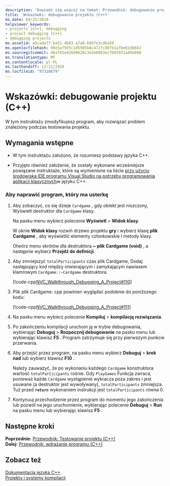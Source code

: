 ```yaml
---
description: 'Dowiedz się więcej na temat: Przewodnik: debugowanie projektu (C++)'
title: 'Wskazówki: debugowanie projektu (C++)'
ms.date: 04/25/2019
helpviewer_keywords:
- projects [C++], debugging
- project debugging [C++]
- debugging projects
ms.assetid: a5cade77-ba51-4b03-a7a0-6897e3cd6a59
ms.openlocfilehash: 99e5af935c1d5985b8c472fc807b1afbe61d66b2
ms.sourcegitcommit: d6af41e42699628c3e2e6063ec7b03931a49a098
ms.translationtype: MT
ms.contentlocale: pl-PL
ms.lasthandoff: 12/11/2020
ms.locfileid: "97318679"
---
```

# <a name="walkthrough-debugging-a-project-c"></a>Wskazówki: debugowanie projektu (C++)

W tym instruktażu zmodyfikujesz program, aby rozwiązać problem znaleziony podczas testowania projektu.

## <a name="prerequisites"></a>Wymagania wstępne

- W tym instruktażu założono, że rozumiesz podstawy języka C++.

- Przyjęto również założenie, że zostały wykonane wcześniejsze powiązane instruktaże, które są wymienione na liście [przy użyciu środowiska IDE programu Visual Studio na potrzeby programowania aplikacji klasycznych](../ide/using-the-visual-studio-ide-for-cpp-desktop-development.md)w języku C++.

### <a name="to-fix-a-program-that-has-a-bug"></a>Aby naprawić program, który ma usterkę

1. Aby zobaczyć, co się dzieje `Cardgame` , gdy obiekt jest niszczony, Wyświetl destruktor dla `Cardgame` klasy.

   Na pasku menu wybierz polecenie **Wyświetl**  >  **Widok klasy**.

   W oknie **Widok klasy** rozwiń drzewo projektu **gry** i wybierz klasę **plik Cardgame** , aby wyświetlić elementy członkowskie i metody klasy.

   Otwórz menu skrótów dla destruktora **~ plik Cardgame (void)** , a następnie wybierz **Przejdź do definicji**.

1. Aby zmniejszyć `totalParticipants` czas plik Cardgame, Dodaj następujący kod między otwierającym i zamykającym nawiasem klamrowym `Cardgame::~Cardgame` destruktora.

   [!code-cpp[NVC_Walkthrough_Debugging_A_Project#110](../ide/codesnippet/CPP/walkthrough-debugging-a-project-cpp_1.cpp)]

1. Plik plik Cardgame. cpp powinien wyglądać podobnie do poniższego kodu:

   [!code-cpp[NVC_Walkthrough_Debugging_A_Project#111](../ide/codesnippet/CPP/walkthrough-debugging-a-project-cpp_2.cpp)]

1. Na pasku menu wybierz polecenie **Kompiluj**  >  **kompilację rozwiązania**.

1. Po zakończeniu kompilacji uruchom ją w trybie debugowania, wybierając **Debuguj**  >  **Rozpocznij debugowanie** na pasku menu lub wybierając klawisz **F5** . Program zatrzymuje się przy pierwszym punkcie przerwania.

1. Aby przejść przez program, na pasku menu wybierz **Debuguj**  >  **krok nad** lub wybierz klawisz **F10** .

   Należy zauważyć, że po wykonaniu każdego `Cardgame` konstruktora wartość `totalParticipants` rośnie. Gdy `PlayGames` Funkcja zwraca, ponieważ każde `Cardgame` wystąpienie wykracza poza zakres i jest usuwane (a destruktor jest wywoływany), `totalParticipants` zmniejsza. Tuż przed **`return`** wykonaniem instrukcji jest `totalParticipants` równa 0.

1. Kontynuuj przechodzenie przez program do momentu jego zakończenia lub pozwól na jego uruchomienie, wybierając polecenie **Debuguj**  >  **Run** na pasku menu lub wybierając klawisz **F5** .

## <a name="next-steps"></a>Następne kroki

**Poprzednie:** [Przewodnik: Testowanie projektu (C++)](../ide/walkthrough-testing-a-project-cpp.md)<br/>
**Dalej:** [Przewodnik: wdrażanie programu (C++)](../ide/walkthrough-deploying-your-program-cpp.md)

## <a name="see-also"></a>Zobacz też

[Dokumentacja języka C++](../cpp/cpp-language-reference.md)<br/>
[Projekty i systemy kompilacji](../build/projects-and-build-systems-cpp.md)<br/>
